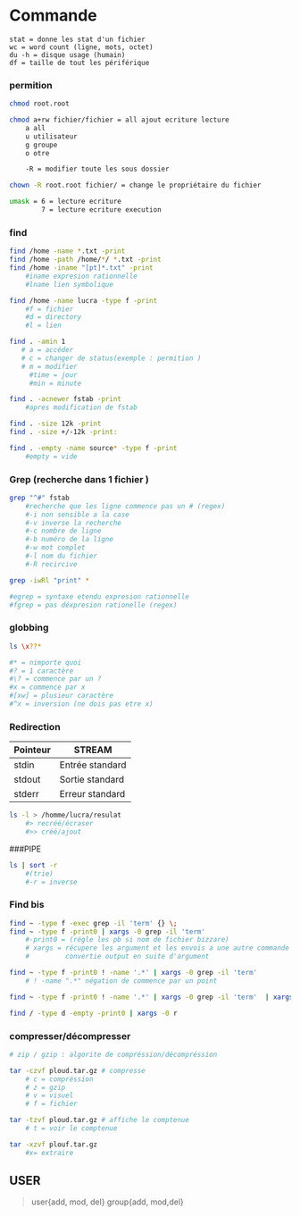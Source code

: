 # Commande
```
stat = donne les stat d'un fichier 
wc = word count (ligne, mots, octet)
du -h = disque usage (humain)
df = taille de tout les périférique
```
### permition
```bash
chmod root.root

chmod a+rw fichier/fichier = all ajout ecriture lecture
    a all 
    u utilisateur
    g groupe
    o otre

    -R = modifier toute les sous dossier 

chown -R root.root fichier/ = change le propriétaire du fichier

umask = 6 = lecture ecriture 
        7 = lecture ecriture execution
```

### find 
``` bash
find /home -name *.txt -print
find /home -path /home/*/ *.txt -print
find /home -iname "[pt]*.txt" -print 
    #iname expresion rationnelle
    #lname lien symbolique

find /home -name lucra -type f -print 
    #f = fichier
    #d = directory
    #l = lien

find . -amin 1
   # a = accéder
   # c = changer de status(exemple : permition )
   # m = modifier
     #time = jour
     #min = minute

find . -acnewer fstab -print
    #apres modification de fstab

find . -size 12k -print
find . -size +/-12k -print:

find . -empty -name source* -type f -print 
    #empty = vide
```

### Grep (recherche dans 1 fichier )
```bash
grep "^#" fstab
    #recherche que les ligne commence pas un # (regex)
    #-i non sensible a la case 
    #-v inverse la recherche
    #-c nombre de ligne 
    #-b numéro de la ligne 
    #-w mot complet 
    #-l nom du fichier
    #-R recircive

grep -iwRl "print" *

#egrep = syntaxe etendu expresion rationnelle
#fgrep = pas déxpresion rationelle (regex)
```

### globbing 

```bash
ls \x??*

#* = nimporte quoi
#? = 1 caractère
#\? = commence par un ?
#x = commence par x
#[xw] = plusieur caractère
#^x = inversion (ne dois pas etre x)
```


### Redirection
|Pointeur|STREAM|
|-----|---------------|
|stdin|Entrée standard|
|stdout|Sortie standard|
|stderr| Erreur standard|

```bash
ls -l > /homme/lucra/resulat
    #> recréé/écraser 
    #>> créé/ajout 
```

###PIPE
``` bash
ls | sort -r 
    #(trie)
    #-r = inverse
```

### Find bis

```bash
find ~ -type f -exec grep -il 'term' {} \;
find ~ -type f -print0 | xargs -0 grep -il 'term'
    #-print0 = (régle les pb si nom de fichier bizzare)
    # xargs = récupere les argument et les envois a une autre commande  
    #         convertie output en suite d'argument 

find ~ -type f -print0 ! -name '.*' | xargs -0 grep -il 'term'
    # ! -name ".*" négation de commence par un point

find ~ -type f -print0 ! -name '.*' | xargs -0 grep -il 'term'  | xargs rm

find / -type d -empty -print0 | xargs -0 r
```

### compresser/décompresser

```bash
# zip / gzip : algorite de compréssion/décompréssion

tar -czvf ploud.tar.gz # compresse
    # c = compréssion
    # z = gzip
    # v = visuel
    # f = fichier

tar -tzvf ploud.tar.gz # affiche le comptenue 
    # t = voir le comptenue

tar -xzvf plouf.tar.gz
    #x= extraire
```

## USER

> user{add, mod, del}
> group{add, mod,del}




